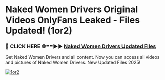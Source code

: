 # Naked Women Drivers Original Videos 0nlyFans Leaked - Files Updated! (1or2)

<h3>🔴 CLICK HERE 🌐==►► <a href="https://tinyurl.com/yckcrads" rel="nofollow">Naked Women Drivers Updated Files</a></h3>

Get Naked Women Drivers and all content. Now you can access all videos and pictures of Naked Women Drivers. New Updated Files 2025!

[![1or2](https://i.imgur.com/hpKpOFt.gif)](https://tinyurl.com/yckcrads)
